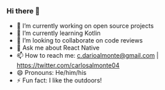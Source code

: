### Hi there 👋

- 🔭 I’m currently working on open source projects
- 🌱 I’m currently learning Kotlin
- 👯 I’m looking to collaborate on code reviews
- 💬 Ask me about React Native
- 📫 How to reach me: c.darioalmonte@gmail.com | https://twitter.com/carlosalmonte04
- 😄 Pronouns: He/him/his
- ⚡ Fun fact: I like the outdoors!
